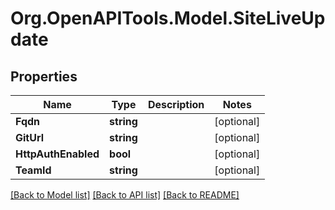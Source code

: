
# Org.OpenAPITools.Model.SiteLiveUpdate

## Properties

Name | Type | Description | Notes
------------ | ------------- | ------------- | -------------
**Fqdn** | **string** |  | [optional] 
**GitUrl** | **string** |  | [optional] 
**HttpAuthEnabled** | **bool** |  | [optional] 
**TeamId** | **string** |  | [optional] 

[[Back to Model list]](../README.md#documentation-for-models)
[[Back to API list]](../README.md#documentation-for-api-endpoints)
[[Back to README]](../README.md)

